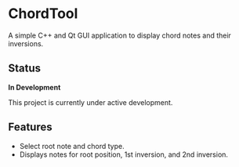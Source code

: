 # ChordTool

A simple C++ and Qt GUI application to display chord notes and their inversions.

## Status

**In Development**

This project is currently under active development.

## Features
*   Select root note and chord type.
*   Displays notes for root position, 1st inversion, and 2nd inversion.
